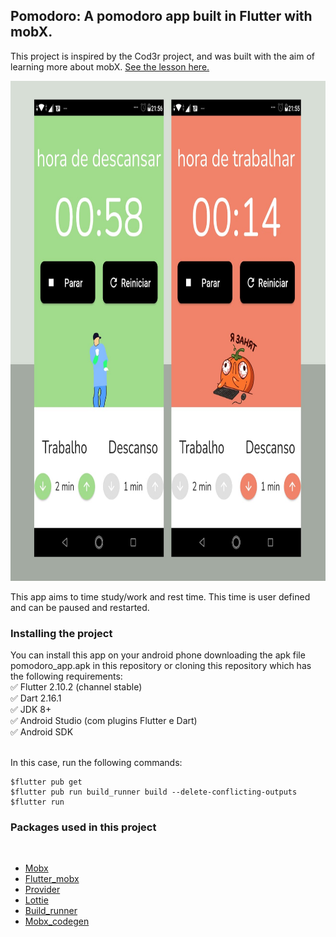 ## Pomodoro: A pomodoro app built in Flutter with mobX.

This project is inspired by the Cod3r project, and was built with the aim of learning more about mobX. [See the lesson here.](https://www.youtube.com/watch?v=LeRjIY4n2Vk)

<img src="https://raw.githubusercontent.com/vivianeor/pomodoro_app/master/assets/print_app/1.jpeg" height="800">

This app aims to time study/work and rest time. This time is user defined and can be paused and restarted.

<h3>Installing the project</h3>
You can install this app on your android phone downloading the apk file pomodoro_app.apk in this repository or cloning this repository which has the following requirements:<br/>
✅ Flutter 2.10.2 (channel stable) <br/>
✅ Dart 2.16.1 <br/>
✅ JDK 8+ <br/>
✅ Android Studio (com plugins Flutter e Dart) <br/>
✅ Android SDK <br/><br/>

In this case, run the following commands:
```
$flutter pub get
$flutter pub run build_runner build --delete-conflicting-outputs
$flutter run
```

<h3>Packages used in this project</h3><br/>

* [Mobx](https://pub.dev/packages/mobx)
* [Flutter_mobx](https://pub.dev/packages/flutter_mobx)
* [Provider](https://pub.dev/packages/provider)
* [Lottie](https://pub.dev/packages/lottie)
* [Build_runner](https://pub.dev/packages/build_runner)
* [Mobx_codegen](https://pub.dev/packages/mobx_codegen)